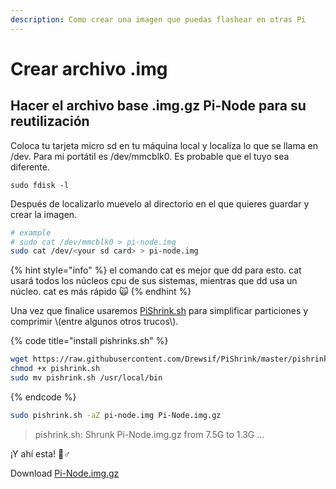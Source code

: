 ```yaml
---
description: Como crear una imagen que puedas flashear en otras Pi
---
```


# Crear archivo .img

## Hacer el archivo base .img.gz Pi-Node para su reutilización

Coloca tu tarjeta micro sd en tu máquina local y localiza lo que se llama en /dev. Para mi portátil es /dev/mmcblk0. Es probable que el tuyo sea diferente.

```text
sudo fdisk -l
```

Después de localizarlo muevelo al directorio en el que quieres guardar y crear la imagen.

```bash
# example
# sudo cat /dev/mmcblk0 > pi-node.img
sudo cat /dev/<your sd card> > pi-node.img
```

{% hint style="info" %}
el comando cat es mejor que dd para esto. cat usará todos los núcleos cpu de sus sistemas, mientras que dd usa un núcleo. cat es más rápido 🙀
{% endhint %}

Una vez que finalice usaremos [PiShrink.sh](https://github.com/Drewsif/PiShrink) para simplificar particiones y comprimir \\(entre algunos otros trucos\\).

{% code title="install pishrinks.sh" %}
```bash
wget https://raw.githubusercontent.com/Drewsif/PiShrink/master/pishrink.sh
chmod +x pishrink.sh
sudo mv pishrink.sh /usr/local/bin
```
{% endcode %}

```bash
sudo pishrink.sh -aZ pi-node.img Pi-Node.img.gz
```

> pishrink.sh: Shrunk Pi-Node.img.gz from 7.5G to 1.3G ...

¡Y ahí esta! 🧙♂

Download [Pi-Node.img.gz](https://mainnet.adamantium.online/Pi-Node.img.gz)

